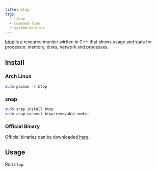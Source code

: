 ```yaml
---
title: btop
tags:
  - linux
  - command-line
  - system-monitor
---
```


[btop](https://github.com/aristocratos/btop) is a resource monitor wirtten in C++ that shows usage and stats for processor, memory, disks, network and processes. 
## Install
### Arch Linux

```sh
sudo pacman -S btop
```

### snap

```sh
sudo snap install btop
sudo snap connect btop:removable-media
```

### Official Binary

Official binaries can be downloaded [here](https://github.com/aristocratos/btop/releases).
## Usage
Run `btop`.